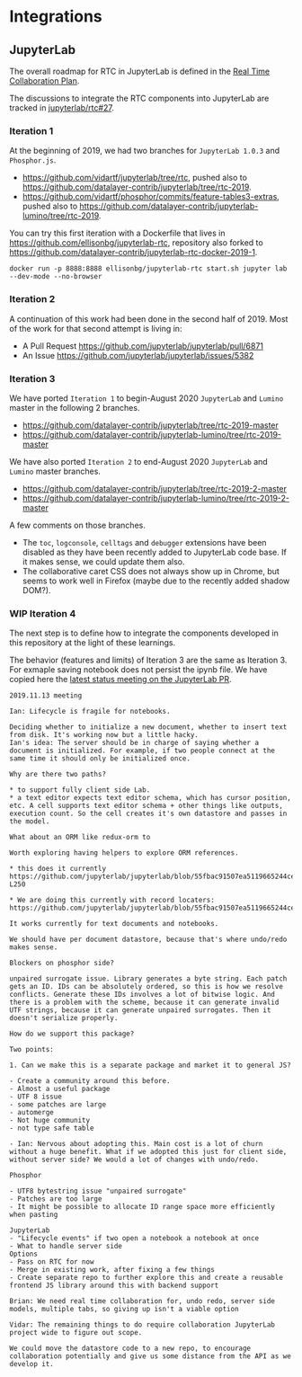 # Integrations

## JupyterLab

The overall roadmap for RTC in JupyterLab is defined in the [Real Time Collaboration Plan](https://github.com/jupyterlab/team-compass/issues/30).

The discussions to integrate the RTC components into JupyterLab are tracked in [jupyterlab/rtc#27](https://github.com/jupyterlab/rtc/issues/27).

### Iteration 1

At the beginning of 2019, we had two branches for `JupyterLab 1.0.3` and `Phosphor.js`.

- <https://github.com/vidartf/jupyterlab/tree/rtc>, pushed also to <https://github.com/datalayer-contrib/jupyterlab/tree/rtc-2019>.
- <https://github.com/vidartf/phosphor/commits/feature-tables3-extras>, pushed also to <https://github.com/datalayer-contrib/jupyterlab-lumino/tree/rtc-2019>.

You can try this first iteration with a Dockerfile that lives in <https://github.com/ellisonbg/jupyterlab-rtc>, repository also forked to <https://github.com/datalayer-contrib/jupyterlab-rtc-docker-2019-1>.

```
docker run -p 8888:8888 ellisonbg/jupyterlab-rtc start.sh jupyter lab --dev-mode --no-browser
```

### Iteration 2

A continuation of this work had been done in the second half of 2019. Most of the work for that second attempt is living in:

- A Pull Request <https://github.com/jupyterlab/jupyterlab/pull/6871>
- An Issue <https://github.com/jupyterlab/jupyterlab/issues/5382>

### Iteration 3

We have ported `Iteration 1` to begin-August 2020 `JupyterLab` and `Lumino` master in the following 2 branches.

- <https://github.com/datalayer-contrib/jupyterlab/tree/rtc-2019-master>
- <https://github.com/datalayer-contrib/jupyterlab-lumino/tree/rtc-2019-master>

We have also ported `Iteration 2` to end-August 2020 `JupyterLab` and `Lumino` master branches.

- <https://github.com/datalayer-contrib/jupyterlab/tree/rtc-2019-2-master>
- <https://github.com/datalayer-contrib/jupyterlab-lumino/tree/rtc-2019-2-master>

A few comments on those branches.

- The `toc`, `logconsole`, `celltags` and `debugger` extensions have been disabled as they have been recently added to JupyterLab code base. If it makes sense, we could update them also.
- The collaborative caret CSS does not always show up in Chrome, but seems to work well in Firefox (maybe due to the recently added shadow DOM?).

### WIP Iteration 4

The next step is to define how to integrate the components developed in this repository at the light of these learnings.

The behavior (features and limits) of Iteration 3 are the same as Iteration 3. For exmaple saving notebook does not persist the ipynb file. We have copied here the [latest status meeting on the JupyterLab PR](https://github.com/jupyterlab/jupyterlab/pull/6871#issuecomment-553495401).

```
2019.11.13 meeting

Ian: Lifecycle is fragile for notebooks.

Deciding whether to initialize a new document, whether to insert text from disk. It's working now but a little hacky.
Ian's idea: The server should be in charge of saying whether a document is initialized. For example, if two people connect at the same time it should only be initialized once.

Why are there two paths?

* to support fully client side Lab.
* a text editor expects text editor schema, which has cursor position, etc. A cell supports text editor schema + other things like outputs, execution count. So the cell creates it's own datastore and passes in the model.

What about an ORM like redux-orm to

Worth exploring having helpers to explore ORM references.

* this does it currently https://github.com/jupyterlab/jupyterlab/blob/55fbac91507ea5119665244ce3b136b71d4e7c62/packages/cells/src/data.ts#L238-L250

* We are doing this currently with record locaters: https://github.com/jupyterlab/jupyterlab/blob/55fbac91507ea5119665244ce3b136b71d4e7c62/packages/notebook/src/data.ts#L36

It works currently for text documents and notebooks.

We should have per document datastore, because that's where undo/redo makes sense.

Blockers on phosphor side?

unpaired surrogate issue. Library generates a byte string. Each patch gets an ID. IDs can be absolutely ordered, so this is how we resolve conflicts. Generate these IDs involves a lot of bitwise logic. And there is a problem with the scheme, because it can generate invalid UTF strings, because it can generate unpaired surrogates. Then it doesn't serialize properly.

How do we support this package?

Two points:

1. Can we make this is a separate package and market it to general JS?

- Create a community around this before.
- Almost a useful package
- UTF 8 issue
- some patches are large
- automerge
- Not huge community
- not type safe table

- Ian: Nervous about adopting this. Main cost is a lot of churn without a huge benefit. What if we adopted this just for client side, without server side? We would a lot of changes with undo/redo.

Phosphor

- UTF8 bytestring issue "unpaired surrogate"
- Patches are too large
- It might be possible to allocate ID range space more efficiently when pasting

JupyterLab
- "Lifecycle events" if two open a notebook a notebook at once
- What to handle server side
Options
- Pass on RTC for now
- Merge in existing work, after fixing a few things
- Create separate repo to further explore this and create a reusable frontend JS library around this with backend support

Brian: We need real time collaboration for, undo redo, server side models, multiple tabs, so giving up isn't a viable option

Vidar: The remaining things to do require collaboration JupyterLab project wide to figure out scope.

We could move the datastore code to a new repo, to encourage collaboration potentially and give us some distance from the API as we develop it.
```
